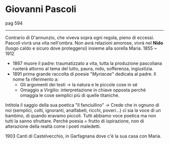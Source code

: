# Giovanni Pascoli 
pag 594 
___

Contrario di D'annunzio, che viveva sopra ogni regola, pieno di eccessi. 
Pascoli vivrà una vita nell'ombra. 
Non avrà relazioni amorose, vivrà nel **Nido** (luogo caldo e sicuro dove proteggersi) insieme alla sorella Maria. 
1855 ~ 1912 
- 1867 muore il padre: traumatizzato a vita, tutta la produzione pascoliana ruoterà attorno al tema del lutto, paura, nido, sofferenza, ingiustizia. 
- 1891 prima grande raccolta di poesie "*Myriacae*" dedicata al padre. Il nome fa riferimento a: 
	- Gli argomenti dei testi -> la natura e le piccole cose in sé 
	- Omaggio a Virgilio: interpretazione in chiave opposta perchè omaggia le cose semplici più di quelle titaniche.

Intitola il saggio della sua poetica "Il fanciullino" -> Crede che in ognuno di noi (semplici, colti, ignoranti, analfabeti, ricchi, poveri...) ci sia la voce di un bambino, di quando eravamo piccoli. Tutti abbiamo voce poetica ma non tutti la sanno sfruttare. Perchè poesia = frutto di ispirazione, non di alterazione della realtà come i poeti maledetti. 

1903 Canti di Castelvecchio, in Garfagnana dove c'è la sua casa con Maria. 
